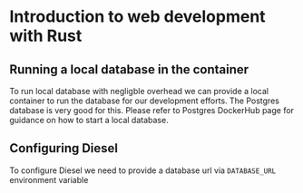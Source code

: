 # Introduction to web development with Rust

## Running a local database in the container
To run local database with negligble overhead we can provide a local container to run the database for our 
development efforts. The Postgres database is very good for this. Please refer to Postgres DockerHub page for guidance
on how to start a local database. 

## Configuring Diesel

To configure Diesel we need to provide a database url via `DATABASE_URL` environment variable 